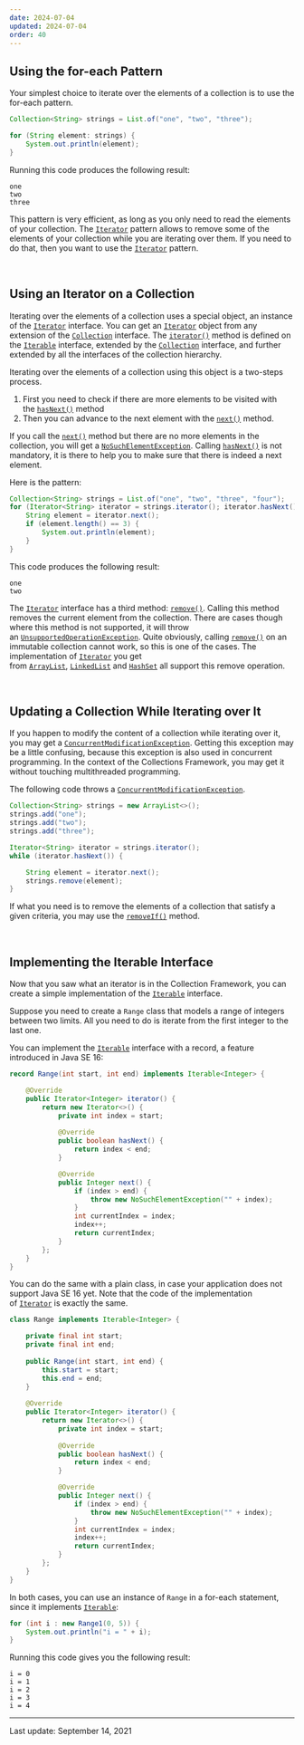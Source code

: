 ```yaml
---
date: 2024-07-04
updated: 2024-07-04
order: 40
---
```

## Using the for-each Pattern

Your simplest choice to iterate over the elements of a collection is to use the for-each pattern.

```java
Collection<String> strings = List.of("one", "two", "three");

for (String element: strings) {
    System.out.println(element);
}
```

Running this code produces the following result:

```text
one
two
three
```

This pattern is very efficient, as long as you only need to read the elements of your collection. The [`Iterator`](https://docs.oracle.com/en/java/javase/22/docs/api/java.base/java/util/Iterator.html) pattern allows to remove some of the elements of your collection while you are iterating over them. If you need to do that, then you want to use the [`Iterator`](https://docs.oracle.com/en/java/javase/22/docs/api/java.base/java/util/Iterator.html) pattern.

 

## Using an Iterator on a Collection

Iterating over the elements of a collection uses a special object, an instance of the [`Iterator`](https://docs.oracle.com/en/java/javase/22/docs/api/java.base/java/util/Iterator.html) interface. You can get an [`Iterator`](https://docs.oracle.com/en/java/javase/22/docs/api/java.base/java/util/Iterator.html) object from any extension of the [`Collection`](https://docs.oracle.com/en/java/javase/22/docs/api/java.base/java/util/Collection.html) interface. The [`iterator()`](https://docs.oracle.com/en/java/javase/22/docs/api/java.base/java/util/Collection.html#iterator()) method is defined on the [`Iterable`](https://docs.oracle.com/en/java/javase/22/docs/api/java.base/java/lang/Iterable.html) interface, extended by the [`Collection`](https://docs.oracle.com/en/java/javase/22/docs/api/java.base/java/util/Collection.html) interface, and further extended by all the interfaces of the collection hierarchy.

Iterating over the elements of a collection using this object is a two-steps process.

1. First you need to check if there are more elements to be visited with the [`hasNext()`](https://docs.oracle.com/en/java/javase/22/docs/api/java.base/java/util/Iterator.html#hasNext()) method
2. Then you can advance to the next element with the [`next()`](https://docs.oracle.com/en/java/javase/22/docs/api/java.base/java/util/Iterator.html#next()) method.

If you call the [`next()`](https://docs.oracle.com/en/java/javase/22/docs/api/java.base/java/util/Iterator.html#next()) method but there are no more elements in the collection, you will get a [`NoSuchElementException`](https://docs.oracle.com/en/java/javase/22/docs/api/java.base/java/util/NoSuchElementException.html). Calling [`hasNext()`](https://docs.oracle.com/en/java/javase/22/docs/api/java.base/java/util/Iterator.html#hasNext()) is not mandatory, it is there to help you to make sure that there is indeed a next element.

Here is the pattern:

```java
Collection<String> strings = List.of("one", "two", "three", "four");
for (Iterator<String> iterator = strings.iterator(); iterator.hasNext();) {
    String element = iterator.next();
    if (element.length() == 3) {
        System.out.println(element);
    }
}
```

This code produces the following result:

```text
one
two
```

The [`Iterator`](https://docs.oracle.com/en/java/javase/22/docs/api/java.base/java/util/Iterator.html) interface has a third method: [`remove()`](https://docs.oracle.com/en/java/javase/22/docs/api/java.base/java/util/Iterator.html#remove()). Calling this method removes the current element from the collection. There are cases though where this method is not supported, it will throw an [`UnsupportedOperationException`](https://docs.oracle.com/en/java/javase/22/docs/api/java.base/java/lang/UnsupportedOperationException.html). Quite obviously, calling [`remove()`](https://docs.oracle.com/en/java/javase/22/docs/api/java.base/java/util/Iterator.html#remove()) on an immutable collection cannot work, so this is one of the cases. The implementation of [`Iterator`](https://docs.oracle.com/en/java/javase/22/docs/api/java.base/java/util/Iterator.html) you get from [`ArrayList`](https://docs.oracle.com/en/java/javase/22/docs/api/java.base/java/util/ArrayList.html), [`LinkedList`](https://docs.oracle.com/en/java/javase/22/docs/api/java.base/java/util/LinkedList.html) and [`HashSet`](https://docs.oracle.com/en/java/javase/22/docs/api/java.base/java/util/HashSet.html) all support this remove operation.

 

## Updating a Collection While Iterating over It

If you happen to modify the content of a collection while iterating over it, you may get a [`ConcurrentModificationException`](https://docs.oracle.com/en/java/javase/22/docs/api/java.base/java/util/ConcurrentModificationException.html). Getting this exception may be a little confusing, because this exception is also used in concurrent programming. In the context of the Collections Framework, you may get it without touching multithreaded programming.

The following code throws a [`ConcurrentModificationException`](https://docs.oracle.com/en/java/javase/22/docs/api/java.base/java/util/ConcurrentModificationException.html).

```java
Collection<String> strings = new ArrayList<>();
strings.add("one");
strings.add("two");
strings.add("three");

Iterator<String> iterator = strings.iterator();
while (iterator.hasNext()) {

    String element = iterator.next();
    strings.remove(element);
}
```

If what you need is to remove the elements of a collection that satisfy a given criteria, you may use the [`removeIf()`](https://docs.oracle.com/en/java/javase/22/docs/api/java.base/java/util/Collection.html#removeIf(java.util.function.Predicate)) method.

 

## Implementing the Iterable Interface

Now that you saw what an iterator is in the Collection Framework, you can create a simple implementation of the [`Iterable`](https://docs.oracle.com/en/java/javase/22/docs/api/java.base/java/lang/Iterable.html) interface.

Suppose you need to create a `Range` class that models a range of integers between two limits. All you need to do is iterate from the first integer to the last one.

You can implement the [`Iterable`](https://docs.oracle.com/en/java/javase/22/docs/api/java.base/java/lang/Iterable.html) interface with a record, a feature introduced in Java SE 16:

```java
record Range(int start, int end) implements Iterable<Integer> {

    @Override
    public Iterator<Integer> iterator() {
        return new Iterator<>() {
            private int index = start;
            
            @Override
            public boolean hasNext() {
                return index < end;
            }

            @Override
            public Integer next() {
                if (index > end) {
                    throw new NoSuchElementException("" + index);
                }
                int currentIndex = index;
                index++;
                return currentIndex;
            }
        };
    }
}
```

You can do the same with a plain class, in case your application does not support Java SE 16 yet. Note that the code of the implementation of [`Iterator`](https://docs.oracle.com/en/java/javase/22/docs/api/java.base/java/util/Iterator.html) is exactly the same.

```java
class Range implements Iterable<Integer> {

    private final int start;
    private final int end;
    
    public Range(int start, int end) {
        this.start = start;
        this.end = end;
    }
    
    @Override
    public Iterator<Integer> iterator() {
        return new Iterator<>() {
            private int index = start;
            
            @Override
            public boolean hasNext() {
                return index < end;
            }

            @Override
            public Integer next() {
                if (index > end) {
                    throw new NoSuchElementException("" + index);
                }
                int currentIndex = index;
                index++;
                return currentIndex;
            }
        };
    }
}
```

In both cases, you can use an instance of `Range` in a for-each statement, since it implements [`Iterable`](https://docs.oracle.com/en/java/javase/22/docs/api/java.base/java/lang/Iterable.html):

```java
for (int i : new Range1(0, 5)) {
    System.out.println("i = " + i);
}
```

Running this code gives you the following result:

```text
i = 0
i = 1
i = 2
i = 3
i = 4
```

---
Last update: September 14, 2021